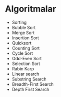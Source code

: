 # Algoritmalar

* Sorting 
* Bubble Sort 
* Merge Sort
* Insertion Sort
* Quicksort 
* Counting Sort 
* Cycle Sort 
* Odd-Even Sort 
* Selection Sort
* Rabin Karp 
* Linear search
* Substring Search
* Breadth-First Search
* Depth First Search 
 
